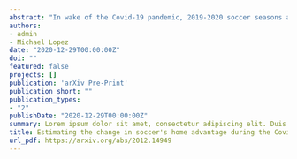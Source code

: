 ```yaml
---
abstract: "In wake of the Covid-19 pandemic, 2019-2020 soccer seasons across the world were postponed and eventually made up during the summer months of 2020. Researchers from a variety of disciplines jumped at the opportunity to compare the rescheduled games, played in front of empty stadia, to previous games, played in front of fans. To date, most of this post-Covid soccer research has used linear regression models, or versions thereof, to estimate potential changes to the home advantage. But because soccer outcomes are non-linear, we argue that leveraging the Poisson distribution would be more appropriate. We begin by using simulations to show that bivariate Poisson regression reduces absolute bias when estimating the home advantage benefit in a single season of soccer games, relative to linear regression, by almost 85 percent. Next, with data from 17 professional soccer leagues, we extend bivariate Poisson models estimate the change in home advantage due to games being played without fans. In contrast to current research that overwhelmingly suggests a drop in the home advantage, our findings are mixed; in some leagues, evidence points to a decrease, while in others, the home advantage may have risen. Altogether, this suggests a more complex causal mechanism for the impact of fans on sporting events."
authors:
- admin
- Michael Lopez
date: "2020-12-29T00:00:00Z"
doi: ""
featured: false
projects: []
publication: 'arXiv Pre-Print'
publication_short: ""
publication_types:
- "2"
publishDate: "2020-12-29T00:00:00Z"
summary: Lorem ipsum dolor sit amet, consectetur adipiscing elit. Duis posuere tellus ac convallis placerat. Proin tincidunt magna sed ex sollicitudin condimentum.
title: Estimating the change in soccer's home advantage during the Covid-19 pandemic using bivariate Poisson regression
url_pdf: https://arxiv.org/abs/2012.14949
---
```


